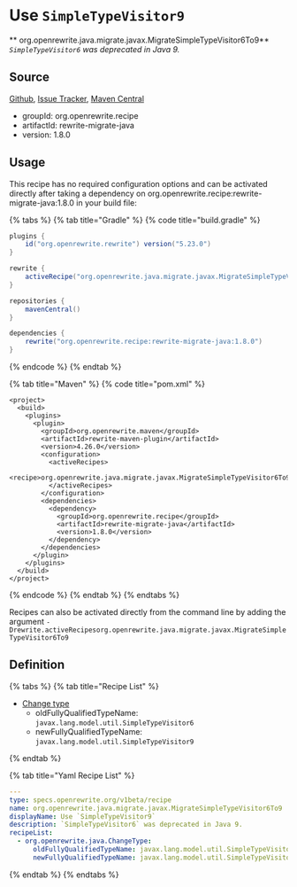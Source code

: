 # Use `SimpleTypeVisitor9`

** org.openrewrite.java.migrate.javax.MigrateSimpleTypeVisitor6To9**
_`SimpleTypeVisitor6` was deprecated in Java 9._

## Source

[Github](https://github.com/openrewrite/rewrite-migrate-java), [Issue Tracker](https://github.com/openrewrite/rewrite-migrate-java/issues), [Maven Central](https://search.maven.org/artifact/org.openrewrite.recipe/rewrite-migrate-java/1.8.0/jar)

* groupId: org.openrewrite.recipe
* artifactId: rewrite-migrate-java
* version: 1.8.0


## Usage

This recipe has no required configuration options and can be activated directly after taking a dependency on org.openrewrite.recipe:rewrite-migrate-java:1.8.0 in your build file:

{% tabs %}
{% tab title="Gradle" %}
{% code title="build.gradle" %}
```groovy
plugins {
    id("org.openrewrite.rewrite") version("5.23.0")
}

rewrite {
    activeRecipe("org.openrewrite.java.migrate.javax.MigrateSimpleTypeVisitor6To9")
}

repositories {
    mavenCentral()
}

dependencies {
    rewrite("org.openrewrite.recipe:rewrite-migrate-java:1.8.0")
}
```
{% endcode %}
{% endtab %}

{% tab title="Maven" %}
{% code title="pom.xml" %}
```markup
<project>
  <build>
    <plugins>
      <plugin>
        <groupId>org.openrewrite.maven</groupId>
        <artifactId>rewrite-maven-plugin</artifactId>
        <version>4.26.0</version>
        <configuration>
          <activeRecipes>
            <recipe>org.openrewrite.java.migrate.javax.MigrateSimpleTypeVisitor6To9</recipe>
          </activeRecipes>
        </configuration>
        <dependencies>
          <dependency>
            <groupId>org.openrewrite.recipe</groupId>
            <artifactId>rewrite-migrate-java</artifactId>
            <version>1.8.0</version>
          </dependency>
        </dependencies>
      </plugin>
    </plugins>
  </build>
</project>
```
{% endcode %}
{% endtab %}
{% endtabs %}

Recipes can also be activated directly from the command line by adding the argument `-Drewrite.activeRecipesorg.openrewrite.java.migrate.javax.MigrateSimpleTypeVisitor6To9`

## Definition

{% tabs %}
{% tab title="Recipe List" %}
* [Change type](../../../java/changetype.md)
  * oldFullyQualifiedTypeName: `javax.lang.model.util.SimpleTypeVisitor6`
  * newFullyQualifiedTypeName: `javax.lang.model.util.SimpleTypeVisitor9`

{% endtab %}

{% tab title="Yaml Recipe List" %}
```yaml
---
type: specs.openrewrite.org/v1beta/recipe
name: org.openrewrite.java.migrate.javax.MigrateSimpleTypeVisitor6To9
displayName: Use `SimpleTypeVisitor9`
description: `SimpleTypeVisitor6` was deprecated in Java 9.
recipeList:
  - org.openrewrite.java.ChangeType:
      oldFullyQualifiedTypeName: javax.lang.model.util.SimpleTypeVisitor6
      newFullyQualifiedTypeName: javax.lang.model.util.SimpleTypeVisitor9

```
{% endtab %}
{% endtabs %}
